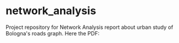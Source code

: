 # network_analysis
Project repository for Network Analysis report about urban study of Bologna's roads graph. 
Here the PDF: 
